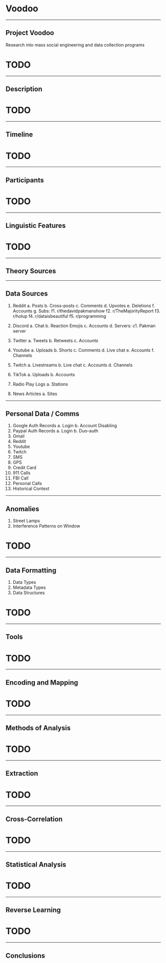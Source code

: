 # Voodoo
---------------------------
Project Voodoo
---------------------------
Research into mass social engineering and data collection programs

# TODO
---------------------------
Description
---------------------------

# TODO
---------------------------
Timeline
---------------------------

# TODO
---------------------------
Participants
---------------------------

# TODO
---------------------------
Linguistic Features
---------------------------

# TODO
---------------------------
Theory Sources
---------------------------

---------------------------
Data Sources
---------------------------

1. Reddit
    a. Posts
    b. Cross-posts
    c. Comments
    d. Upvotes
    e. Deletions
    f. Accounts
    g. Subs:
        f1. r/thedavidpakmanshow
        f2. r/TheMajorityReport
        f3. r/holup
        f4. r/dataisbeautiful
        f5. r/programming

2. Discord
    a. Chat
    b. Reaction Emojis
    c. Accounts
    d. Servers:
        c1. Pakman server

3. Twitter
    a. Tweets
    b. Retweets
    c. Accounts

4. Youtube
    a. Uploads
    b. Shorts
    c. Comments
    d. Live chat
    e. Accounts
    f. Channels

5. Twitch
    a. Livestreams
    b. Live chat
    c. Accounts
    d. Channels

6. TikTok
    a. Uploads
    b. Accounts

7. Radio Play Logs
    a. Stations

8. News Articles
    a. Sites

---------------------------
Personal Data / Comms
---------------------------

1. Google Auth Records
    a. Login
    b. Account Disabling
2. Paypal Auth Records
    a. Login
    b. Duo-auth
3. Gmail
4. Reddit
5. Youtube
6. Twitch
7. SMS
8. GPS
9. Credit Card
10. 911 Calls
11. FBI Call
12. Personal Calls
13. Historical Context

---------------------------
Anomalies
---------------------------

1. Street Lamps
2. Interference Patterns on Window

# TODO
---------------------------
Data Formatting
---------------------------

1. Data Types
2. Metadata Types
3. Data Structures

# TODO
---------------------------
Tools
---------------------------

# TODO
---------------------------
Encoding and Mapping
---------------------------

# TODO
---------------------------
Methods of Analysis
---------------------------

# TODO
---------------------------
Extraction
---------------------------

# TODO
---------------------------
Cross-Correlation
---------------------------

# TODO
---------------------------
Statistical Analysis
---------------------------

# TODO
---------------------------
Reverse Learning
---------------------------

# TODO
---------------------------
Conclusions
---------------------------